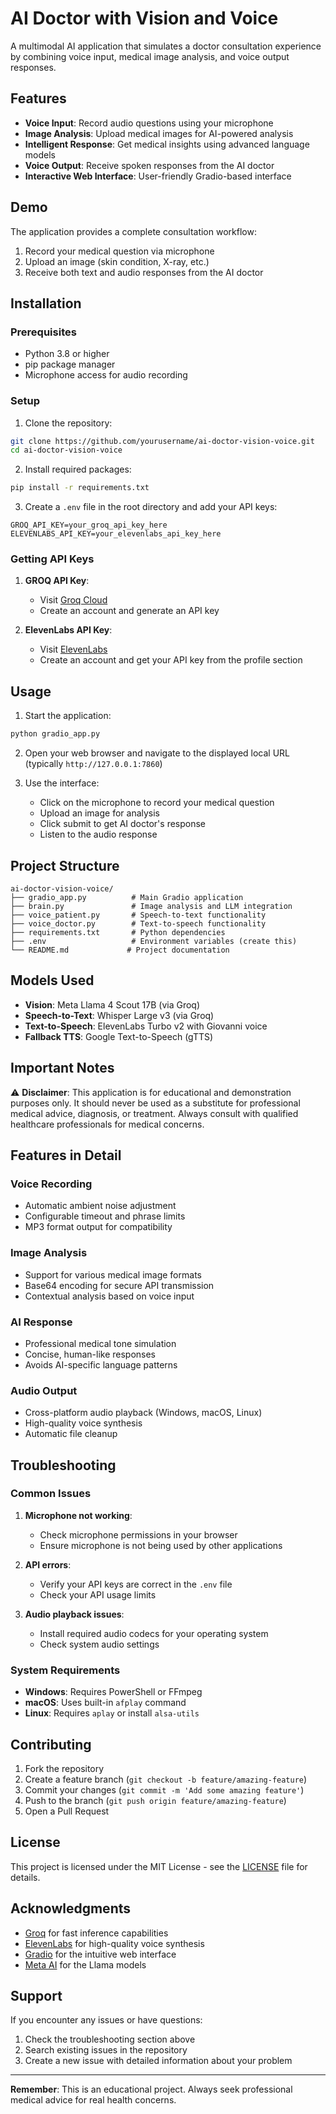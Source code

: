 # AI Doctor with Vision and Voice

A multimodal AI application that simulates a doctor consultation experience by combining voice input, medical image analysis, and voice output responses.

## Features

- **Voice Input**: Record audio questions using your microphone
- **Image Analysis**: Upload medical images for AI-powered analysis
- **Intelligent Response**: Get medical insights using advanced language models
- **Voice Output**: Receive spoken responses from the AI doctor
- **Interactive Web Interface**: User-friendly Gradio-based interface

## Demo

The application provides a complete consultation workflow:
1. Record your medical question via microphone
2. Upload an image (skin condition, X-ray, etc.)
3. Receive both text and audio responses from the AI doctor

## Installation

### Prerequisites

- Python 3.8 or higher
- pip package manager
- Microphone access for audio recording

### Setup

1. Clone the repository:
```bash
git clone https://github.com/yourusername/ai-doctor-vision-voice.git
cd ai-doctor-vision-voice
```

2. Install required packages:
```bash
pip install -r requirements.txt
```

3. Create a `.env` file in the root directory and add your API keys:
```env
GROQ_API_KEY=your_groq_api_key_here
ELEVENLABS_API_KEY=your_elevenlabs_api_key_here
```

### Getting API Keys

1. **GROQ API Key**: 
   - Visit [Groq Cloud](https://console.groq.com/)
   - Create an account and generate an API key

2. **ElevenLabs API Key**:
   - Visit [ElevenLabs](https://elevenlabs.io/)
   - Create an account and get your API key from the profile section

## Usage

1. Start the application:
```bash
python gradio_app.py
```

2. Open your web browser and navigate to the displayed local URL (typically `http://127.0.0.1:7860`)

3. Use the interface:
   - Click on the microphone to record your medical question
   - Upload an image for analysis
   - Click submit to get AI doctor's response
   - Listen to the audio response

## Project Structure

```
ai-doctor-vision-voice/
├── gradio_app.py          # Main Gradio application
├── brain.py               # Image analysis and LLM integration
├── voice_patient.py       # Speech-to-text functionality
├── voice_doctor.py        # Text-to-speech functionality
├── requirements.txt       # Python dependencies
├── .env                   # Environment variables (create this)
└── README.md             # Project documentation
```

## Models Used

- **Vision**: Meta Llama 4 Scout 17B (via Groq)
- **Speech-to-Text**: Whisper Large v3 (via Groq)
- **Text-to-Speech**: ElevenLabs Turbo v2 with Giovanni voice
- **Fallback TTS**: Google Text-to-Speech (gTTS)

## Important Notes

⚠️ **Disclaimer**: This application is for educational and demonstration purposes only. It should never be used as a substitute for professional medical advice, diagnosis, or treatment. Always consult with qualified healthcare professionals for medical concerns.

## Features in Detail

### Voice Recording
- Automatic ambient noise adjustment
- Configurable timeout and phrase limits
- MP3 format output for compatibility

### Image Analysis
- Support for various medical image formats
- Base64 encoding for secure API transmission
- Contextual analysis based on voice input

### AI Response
- Professional medical tone simulation
- Concise, human-like responses
- Avoids AI-specific language patterns

### Audio Output
- Cross-platform audio playback (Windows, macOS, Linux)
- High-quality voice synthesis
- Automatic file cleanup

## Troubleshooting

### Common Issues

1. **Microphone not working**:
   - Check microphone permissions in your browser
   - Ensure microphone is not being used by other applications

2. **API errors**:
   - Verify your API keys are correct in the `.env` file
   - Check your API usage limits

3. **Audio playback issues**:
   - Install required audio codecs for your operating system
   - Check system audio settings

### System Requirements

- **Windows**: Requires PowerShell or FFmpeg
- **macOS**: Uses built-in `afplay` command
- **Linux**: Requires `aplay` or install `alsa-utils`

## Contributing

1. Fork the repository
2. Create a feature branch (`git checkout -b feature/amazing-feature`)
3. Commit your changes (`git commit -m 'Add some amazing feature'`)
4. Push to the branch (`git push origin feature/amazing-feature`)
5. Open a Pull Request

## License

This project is licensed under the MIT License - see the [LICENSE](LICENSE) file for details.

## Acknowledgments

- [Groq](https://groq.com/) for fast inference capabilities
- [ElevenLabs](https://elevenlabs.io/) for high-quality voice synthesis
- [Gradio](https://gradio.app/) for the intuitive web interface
- [Meta AI](https://ai.meta.com/) for the Llama models

## Support

If you encounter any issues or have questions:
1. Check the troubleshooting section above
2. Search existing issues in the repository
3. Create a new issue with detailed information about your problem

---

**Remember**: This is an educational project. Always seek professional medical advice for real health concerns.
